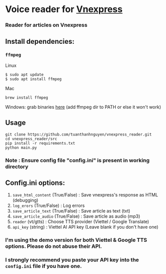 # Voice reader for [Vnexpress](https://vnexpress.net)
### Reader for articles on Vnexpress


## Install dependencies:
### ```ffmpeg```
Linux
```
$ sudo apt update
$ sudo apt install ffmpeg
```
Mac
```
brew install ffmpeg
```
Windows: grab binaries [here](https://ffmpeg.org/download.html) (add ffmpeg dir to PATH or else it won't work)
## Usage
```
git clone https://github.com/tuanthanhnguyen/vnexpress_reader.git
cd vnexpress_reader/src
pip install -r requirements.txt
python main.py
```
### **Note : Ensure config file "config.ini" is present in working directory**
## Config.ini options:

1. ```save_html_content``` (True/False) : Save vnexpress's response as HTML (debugging)
2. ```log_erors``` (True/False) : Log errors
3. ```save_article_text``` (True/False) : Save article as text (txt)
4. ```save_article_audio``` (True/False) : Save article as audio (mp3)
5. ```reader``` (vt/gtts) : Choose TTS provider (Viettel / Google Translate)
6. ```api_key``` (string) : Viettel AI API key (Leave blank if you don't have one)

### I'm using the demo version for both Viettel & Google TTS options. Please do not abuse their API.
### I strongly recommend you paste your API key into the ```config.ini``` file if you have one.